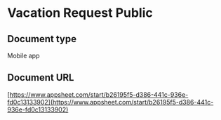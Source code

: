 # Vacation Request Public

## Document type

Mobile app

## Document URL

[https://www.appsheet.com/start/b26195f5-d386-441c-936e-fd0c13133902](https://www.appsheet.com/start/b26195f5-d386-441c-936e-fd0c13133902)
